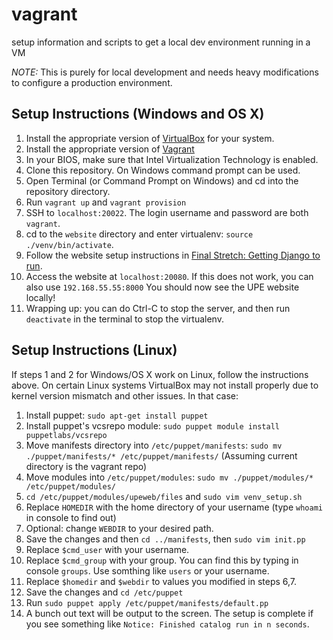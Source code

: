 # vagrant
setup information and scripts to get a local dev environment running in a VM

*NOTE:* This is purely for local development and needs heavy modifications to configure a production environment.

## Setup Instructions (Windows and OS X)

1. Install the appropriate version of [VirtualBox](https://www.virtualbox.org/wiki/Downloads) for your system.
2. Install the appropriate version of [Vagrant](http://www.vagrantup.com/downloads.html)
3. In your BIOS, make sure that Intel Virtualization Technology is enabled.
4. Clone this repository. On Windows command prompt can be used.
5. Open Terminal (or Command Prompt on Windows) and cd into the repository directory.
6. Run `vagrant up` and `vagrant provision`
7. SSH to `localhost:20022`. The login username and password are both `vagrant`.
8. cd to the `website` directory and enter virtualenv: `source ./venv/bin/activate`.
9. Follow the website setup instructions in [Final Stretch: Getting Django to run](https://github.com/upenu/website#final-stretch-getting-django-to-run).
10. Access the website at `localhost:20080`. If this does not work, you can also use `192.168.55.55:8000` You should now see the UPE website locally!
11. Wrapping up: you can do Ctrl-C to stop the server, and then run `deactivate` in the terminal to stop the virtualenv.

## Setup Instructions (Linux)

If steps 1 and 2 for Windows/OS X work on Linux, follow the instructions above. On certain Linux systems VirtualBox may not install properly due to kernel version mismatch and other issues. In that case:

1. Install puppet: `sudo apt-get install puppet`
2. Install puppet's vcsrepo module: `sudo puppet module install puppetlabs/vcsrepo`
3. Move manifests directory into `/etc/puppet/manifests`: `sudo mv ./puppet/manifests/* /etc/puppet/manifests/` (Assuming current directory is the vagrant repo)
4. Move modules into `/etc/puppet/modules`: `sudo mv ./puppet/modules/* /etc/puppet/modules/`
5. `cd /etc/puppet/modules/upeweb/files` and `sudo vim venv_setup.sh`
6. Replace `HOMEDIR` with the home directory of your username (type `whoami` in console to find out)
7. Optional: change `WEBDIR` to your desired path.
8. Save the changes and then `cd ../manifests`, then `sudo vim init.pp`
9. Replace `$cmd_user` with your username.
10. Replace `$cmd_group` with your group. You can find this by typing in console `groups`. Use somthing like `users` or your username.
11. Replace `$homedir` and `$webdir` to values you modified in steps 6,7.
12. Save the changes and `cd /etc/puppet`
13. Run `sudo puppet apply /etc/puppet/manifests/default.pp`
14. A bunch out text will be output to the screen. The setup is complete if you see something like `Notice: Finished catalog run in n seconds`.
